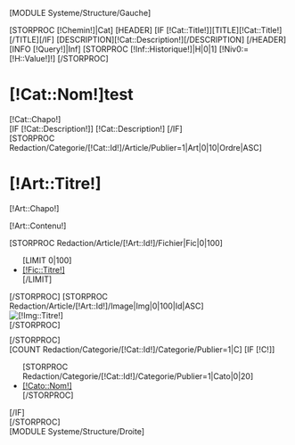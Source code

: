 <!-- Redaction/Templates/default-->
<!--- colonne de gauche + le contenu -->
[MODULE Systeme/Structure/Gauche]
<!--- contenu central -->
<div class="colonnecentre" >
	[STORPROC [!Chemin!]|Cat]
		[HEADER]
			[IF [!Cat::Title!]][TITLE][!Cat::Title!][/TITLE][/IF]
			[DESCRIPTION][!Cat::Description!][/DESCRIPTION]
			<link rel="canonical" href="[!Domaine!]/[!Lien!]" />
		[/HEADER]
		[INFO [!Query!]|Inf]
		[STORPROC [!Inf::Historique!]|H|0|1]
			[!Niv0:=[!H::Value!]!]
		[/STORPROC]
		<div class="Categorie">
			<h1 >[!Cat::Nom!]test</h1>
			<div>[!Cat::Chapo!]</div>
			[IF [!Cat::Description!]]
				[!Cat::Description!]
			[/IF]
			<div class="Article">
				[STORPROC Redaction/Categorie/[!Cat::Id!]/Article/Publier=1|Art|0|10|Ordre|ASC]
					<h1>[!Art::Titre!]</h1>
					<div class="ArtText">
						<p>[!Art::Chapo!]</p>
						<p>[!Art::Contenu!]</p>
					</div>
					[STORPROC Redaction/Article/[!Art::Id!]/Fichier|Fic|0|100]
						<ul>
						[LIMIT 0|100]
							<li><a href="/[!Fic::URL!]" title="T&eacute;l&eacute;charger [!Fic::Titre!]" class="lienRougeMaj12">[!Fic::Titre!]</a></li>
						[/LIMIT]
						</ul>
					[/STORPROC]
					[STORPROC Redaction/Article/[!Art::Id!]/Image|Img|0|100|Id|ASC]
						<div class="ImgArt">
							<img src="/[!Img::URL!]" title="[!Img::Titre!]" alt="[!Img::Titre!]" />
						</div>
					[/STORPROC]
					<div  style="margin-bottom:10px;"></div>
				[/STORPROC]
			</div>
			[COUNT Redaction/Categorie/[!Cat::Id!]/Categorie/Publier=1|C]
			[IF [!C!]]
				<div class="Categorie">
					<ul>
						[STORPROC Redaction/Categorie/[!Cat::Id!]/Categorie/Publier=1|Cato|0|20]
							<li>
								<a  href="/[!Lien!]/[!Cato::Url!]" title="[!Cato::Nom!]" [IF [!Lien!]=[!Systeme::CurrentMenu::Url!]/[!Cato::Url!]] class="lienRougeMaj12" [/IF] >[!Cato::Nom!]</a>
							</li>
						[/STORPROC]
					</ul>
				</div>
			[/IF]
		</div>
	[/STORPROC]
</div>
[MODULE Systeme/Structure/Droite]
